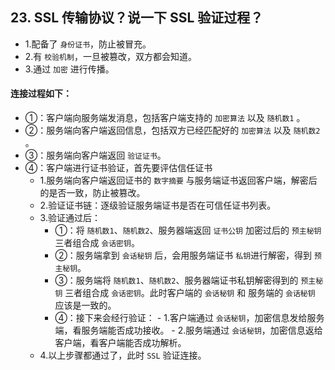 ## 23. SSL 传输协议？说一下 SSL 验证过程？

* 1.配备了 `身份证书`，防止被冒充。
* 2.有 `校验机制`，一旦被篡改，双方都会知道。
* 3.通过 `加密` 进行传播。

#### 连接过程如下：
* ①：客户端向服务端发消息，包括客户端支持的 `加密算法` 以及 `随机数1` 。
* ②：服务端向客户端返回信息，包括双方已经匹配好的 `加密算法` 以及 `随机数2` 。
* ③：服务端向客户端返回 `验证证书`。
* ④：客户端进行证书验证，首先要评估信任证书
    - 1.服务端向客户端返回证书的 `数字摘要` 与服务端证书返回客户端，解密后的是否一致，防止被篡改。
    - 2.验证证书链：逐级验证服务端证书是否在可信任证书列表。
    - 3.验证通过后：
        - ①：将 `随机数1`、`随机数2`、服务器端返回 `证书公钥` 加密过后的 `预主秘钥` 三者组合成 `会话密钥`。
        - ②：服务端拿到 `会话秘钥`  后，会用服务端证书 `私钥`进行解密，得到 `预主秘钥`。
        - ③：服务端将 `随机数1`、`随机数2`、服务器端证书私钥解密得到的 `预主秘钥` 三者组合成 `会话密钥`。此时客户端的 `会话秘钥` 和 服务端的 `会话秘钥` 应该是一致的。
        - ④：接下来会经行验证：
              - 1.客户端通过 `会话秘钥`，加密信息发给服务端，看服务端能否成功接收。
              - 2.服务端通过 `会话秘钥`，加密信息返给客户端，看客户端能否成功解析。
   - 4.以上步骤都通过了，此时 `SSL` 验证连接。

